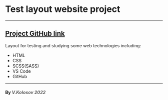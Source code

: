 <!DOCTYPE html>
<html lang="en">
  <head>
    <meta charset="UTF-8" />
    <meta name="viewport" content="width=device-width, initial-scale=1.0" />
    <title>Document</title>
  </head>
  <body>
    <h1>Test layout website project</h2>
    <hr />
    <h2><a href="https://github.com/ichmen/Project-1">Project GitHub link </a></h3>
    Layout for testing and studying some web technologies including:
    <ul>
      <li>HTML</li>
      <li>CSS</li>
      <li>SCSS(SASS)</li>
      <li>VS Code</li>
      <li>GitHub</li>
    </ul>
    <hr />
    <h4>
      By
      <style>
        span {
          opacity: .7;
          font-style: italic;
        }
      </style>
      <span> V.Kolosov 2022</span>
    </h4>
  </body>
</html>

